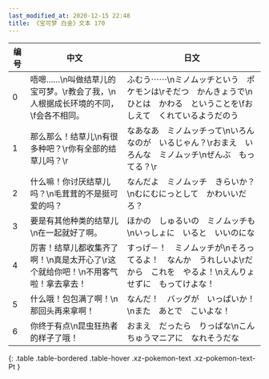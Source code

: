 ```yaml
---
last_modified_at: 2020-12-15 22:48
title: 《宝可梦 白金》文本 170
---
```

| 编号 | 中文 | 日文 |
| ---- | ---- | ---- |
| 0 | 唔嗯……\n叫做结草儿的宝可梦。\r教会了我，\n人根据成长环境的不同，\f会各不相同。 | ふむう⋯⋯\nミノムッチという　ポケモンは\rそだつ　かんきょうで\nひとは　かわる　ということを\fおしえて　くれているようだのう |
| 1 | 那么那么！结草儿\n有很多种吧？\r你有全部的结草儿吗？\r | なあなあ　ミノムッチって\nいろんなのが　いるじゃん？\rおまえ　いろんな　ミノムッチ\nぜんぶ　もってる？\r |
| 2 | 什么嘛！你讨厌结草儿吗？\n毛茸茸的不是挺可爱的吗？ | なんだよ　ミノムッチ　きらいか？\nむにむにっとして　かわいいだろ？ |
| 3 | 要是有其他种类的结草儿\n在一起就好了啊。 | ほかの　しゅるいの　ミノムッチも\nいっしょに　いると　いいのにな |
| 4 | 厉害！结草儿都收集齐了啊！\n真是太开心了\r这个就给你吧！\n不用客气啦！拿去拿去！ | すっげ－！　ミノムッチが\nそろってるよ！　なんか　うれしいよ\rだから　これを　やるよ！\nえんりょせずに　もってけよな！ |
| 5 | 什么哦！包包满了啊！\n那回头再来拿啊！ | なんだ！　バッグが　いっぱいか！\nまた　あとで　こいよな！ |
| 6 | 你终于有点\n昆虫狂热者的样子了哦！ | おまえ　だったら　りっぱな\nこんちゅうマニアに　なれそうだな |
{: .table .table-bordered .table-hover .xz-pokemon-text .xz-pokemon-text-Pt }